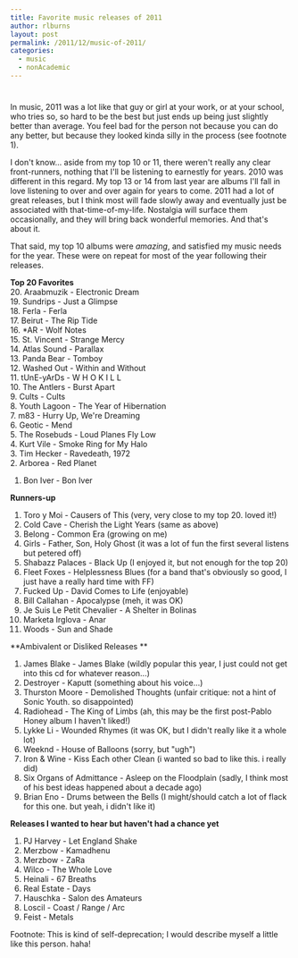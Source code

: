 ```yaml
---
title: Favorite music releases of 2011
author: rlburns
layout: post
permalink: /2011/12/music-of-2011/
categories:
  - music
  - nonAcademic
---
```

# 

In music, 2011 was a lot like that guy or girl at your work, or at your school, who tries so, so hard to be the best but just ends up being just slightly better than average. You feel bad for the person not because you can do any better, but because they looked kinda silly in the process (see footnote 1). 

I don't know... aside from my top 10 or 11, there weren't really any clear front-runners, nothing that I'll be listening to earnestly for years. 2010 was different in this regard. My top 13 or 14 from last year are albums I'll fall in love listening to over and over again for years to come. 2011 had a lot of great releases, but I think most will fade slowly away and eventually just be associated with that-time-of-my-life. Nostalgia will surface them occasionally, and they will bring back wonderful memories. And that's about it.

That said, my top 10 albums were *amazing*, and satisfied my music needs for the year. These were on repeat for most of the year following their releases. 

**Top 20 Favorites**  
20. Araabmuzik - Electronic Dream  
19. Sundrips - Just a Glimpse  
18. Ferla - Ferla  
17. Beirut - The Rip Tide  
16. \*AR - Wolf Notes  
15. St. Vincent - Strange Mercy  
14. Atlas Sound - Parallax  
13. Panda Bear - Tomboy  
12. Washed Out - Within and Without  
11. tUnE-yArDs - W H O K I L L  
10. The Antlers - Burst Apart  
9. Cults - Cults  
8. Youth Lagoon - The Year of Hibernation  
7. m83 - Hurry Up, We're Dreaming  
6. Geotic - Mend  
5. The Rosebuds - Loud Planes Fly Low  
4. Kurt Vile - Smoke Ring for My Halo  
3. Tim Hecker - Ravedeath, 1972  
2. Arborea - Red Planet  
1. Bon Iver - Bon Iver

**Runners-up**  
1. Toro y Moi - Causers of This (very, very close to my top 20. loved it!)  
2. Cold Cave - Cherish the Light Years (same as above)  
3. Belong - Common Era (growing on me)  
4. Girls - Father, Son, Holy Ghost (it was a lot of fun the first several listens but petered off)  
5. Shabazz Palaces - Black Up (I enjoyed it, but not enough for the top 20)  
6. Fleet Foxes - Helplessness Blues (for a band that's obviously so good, I just have a really hard time with FF)  
7. Fucked Up - David Comes to Life (enjoyable)  
8. Bill Callahan - Apocalypse (meh, it was OK)  
9. Je Suis Le Petit Chevalier - A Shelter in Bolinas  
10. Marketa Irglova - Anar  
11. Woods - Sun and Shade

**Ambivalent or Disliked Releases **  
1. James Blake - James Blake (wildly popular this year, I just could not get into this cd for whatever reason...)  
2. Destroyer - Kaputt (something about his voice...)  
3. Thurston Moore - Demolished Thoughts (unfair critique: not a hint of Sonic Youth. so disappointed)  
4. Radiohead - The King of Limbs (ah, this may be the first post-Pablo Honey album I haven't liked!)  
5. Lykke Li - Wounded Rhymes (it was OK, but I didn't really like it a whole lot)  
6. Weeknd - House of Balloons (sorry, but "ugh")  
7. Iron & Wine - Kiss Each other Clean (i wanted so bad to like this. i really did)  
8. Six Organs of Admittance - Asleep on the Floodplain (sadly, I think most of his best ideas happened about a decade ago)  
9. Brian Eno - Drums between the Bells (I might/should catch a lot of flack for this one. but yeah, i didn't like it)

**Releases I wanted to hear but haven't had a chance yet**  
1. PJ Harvey - Let England Shake  
2. Merzbow - Kamadhenu  
3. Merzbow - ZaRa  
4. Wilco - The Whole Love  
5. Heinali - 67 Breaths  
6. Real Estate - Days  
7. Hauschka - Salon des Amateurs  
8. Loscil - Coast / Range / Arc  
9. Feist - Metals 

Footnote: This is kind of self-deprecation; I would describe myself a little like this person. haha! 